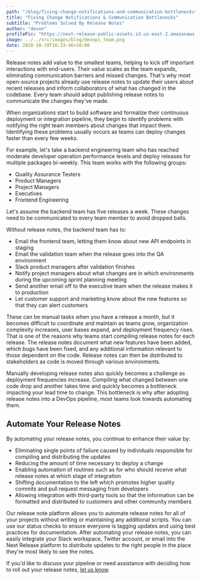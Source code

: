 ```yaml
---
path: "/blog/fixing-change-notifications-and-communication-bottlenecks"
title: "Fixing Change Notifications & Communication Bottlenecks"
subtitle: "Problems Solved By Release Notes"
author: "devon"
profilePic: "https://next-release-public-assets.s3.us-east-2.amazonaws.com/devon_profile_pic.png"
image: ../../src/images/blog/devops_team.png
date: 2020-10-19T16:33:46+10:00
---
```


Release notes add value to the smallest teams, helping to kick off
important interactions with end-users. Their value scales as the
team expands, eliminating communication barriers and missed changes.
That's why most open-source projects already use release notes to update
their users about recent releases and inform collaborators of what has
changed in the codebase. Every team should adopt publishing release notes
to communicate the changes they've made.

When organizations start to build software and formalize their continuous
deployment or integration pipeline, they begin to identify problems with
notifying the right team members about changes that impact them.
Identifying these problems usually occurs as teams can deploy changes
faster than every few weeks.

For example, let's take a backend engineering team who has reached
moderate developer operation performance levels and deploy releases
for multiple packages bi-weekly. This team works with the following
groups:

-   Quality Assurance Testers
-   Product Managers
-   Project Managers
-   Executives
-   Frontend Engineering

Let's assume the backend team has five releases a week. These changes
need to be communicated to every team member to avoid dropped balls.

Without release notes, the backend team has to:

-   Email the frontend team, letting them know about new API endpoints in staging
-   Email the validation team when the release goes into the QA environment
-   Slack product managers after validation finishes
-   Notify project managers about what changes are in which environments during the upcoming sprint planning meeting
-   Send another email off to the executive team when the release makes it to production
-   Let customer support and marketing know about the new features so that they can alert customers

These can be manual tasks when you have a release a month, but it becomes
difficult to coordinate and maintain as teams grow, organization complexity
increases, user bases expand, and deployment frequency rises. That is one
of the reasons why teams start compiling release notes for each release.
The release notes document what new features have been added, which bugs
have been fixed, and any additional information relevant to those
dependent on the code. Release notes can then be distributed to stakeholders
as code is moved through various environments.

Manually developing release notes also quickly becomes a challenge as
deployment frequencies increase. Compiling what changed between one code
drop and another takes time and quickly becomes a bottleneck impacting
your lead time to change. This bottleneck is why after adopting release
notes into a DevOps pipeline, most teams look towards automating them.

## Automate Your Release Notes

By automating your release notes, you continue to enhance their value by:

-   Eliminating single points of failure caused by individuals responsible for compiling and distributing the updates
-   Reducing the amount of time necessary to deploy a change
-   Enabling automation of routines such as for who should receive what release notes at which stage of integration
-   Shifting documentation to the left which promotes higher quality commits and pull request messaging from developers
-   Allowing integration with third-party tools so that the information can be formatted and distributed to customers and other community members

Our release note platform allows you to automate release notes for all
of your projects without writing or maintaining any additional scripts.
You can use our status checks to ensure everyone is tagging updates and
using best practices for documentation. After automating your release
notes, you can easily integrate your Slack workspace, Twitter account,
or email into the Next Release platform to distribute updates to the
right people in the place they're most likely to see the notes.

If you'd like to discuss your pipeline or need assistance with deciding
how to roll out your release notes, [let us know](https://www.nextrelease.io/contact).
